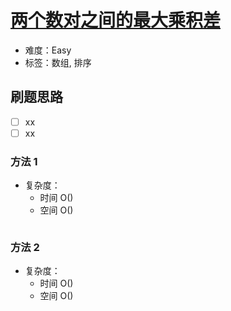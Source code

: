 # [两个数对之间的最大乘积差](https://leetcode-cn.com/problems/maximum-product-difference-between-two-pairs/)

- 难度：Easy
- 标签：数组, 排序

## 刷题思路

- [ ] xx
- [ ] xx

### 方法 1

- 复杂度：
    - 时间 O()
    - 空间 O()

``` js

```

### 方法 2

- 复杂度：
    - 时间 O()
    - 空间 O()

``` js

```
